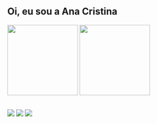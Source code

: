 ## Oi, eu sou a Ana Cristina

<div>

<img height="160em" src="https://github-readme-stats-xi-bice-28.vercel.app/api?username=ratatui-ana&show_icons=true&theme=codeSTACKr&hide_border=true&title_color=2F80ED&card_width=450px&hide=stars,prs" />
<img height="160em" src="https://github-readme-stats-xi-bice-28.vercel.app/api/top-langs/?username=ratatui-ana&layout=compact&bg_color=09131B&hide_border=true&text_color=ffffff&card_width=250px" />

</div>

##
 
<div> 
  <a href="https://instagram.com/anao_o" target="_blank"><img src="https://img.shields.io/badge/-Instagram-%23E4405F?style=for-the-badge&logo=instagram&logoColor=white"></a>
  <a href = "mailto:anacslopes01@gmail.com" target="_blank"><img src="https://img.shields.io/badge/-Gmail-%23333?style=for-the-badge&logo=gmail&logoColor=white" ></a>
  <a href="https://www.linkedin.com/in/ana-cristina-silva-lopes/" target="_blank"><img src="https://img.shields.io/badge/-LinkedIn-%230077B5?style=for-the-badge&logo=linkedin&logoColor=white"></a> 
</div>

